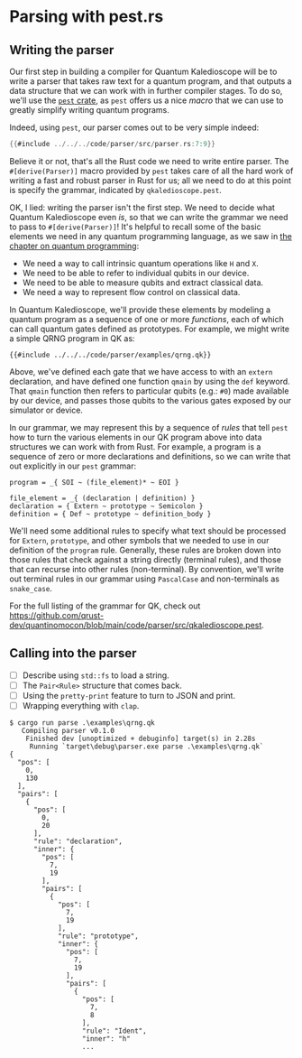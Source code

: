 # Parsing with pest.rs

## Writing the parser

<!-- TODO: list lines in Cargo.toml for pest? -->

Our first step in building a compiler for Quantum Kaledioscope will be to write a parser that takes raw text for a quantum program, and that outputs a data structure that we can work with in further compiler stages. To do so, we'll use the [`pest` crate](https://pest.rs/), as `pest` offers us a nice _macro_ that we can use to greatly simplify writing quantum programs.

Indeed, using `pest`, our parser comes out to be very simple indeed:

```rust
{{#include ../../../code/parser/src/parser.rs:7:9}}
```

Believe it or not, that's all the Rust code we need to write entire parser. The `#[derive(Parser)]` macro provided by `pest` takes care of all the hard work of writing a fast and robust parser in Rust for us; all we need to do at this point is specify the grammar, indicated by `qkaledioscope.pest`.

<!-- TODO: settle I vs we here. -->
OK, I lied: writing the parser isn't the first step. We need to decide what Quantum Kaledioscope even _is_, so that we can write the grammar we need to pass to `#[derive(Parser)]`! It's helpful to recall some of the basic elements we need in any quantum programming language, as we saw in [the chapter on quantum programming](../quantum-programming/overview.md):

- We need a way to call intrinsic quantum operations like `H` and `X`.
- We need to be able to refer to individual qubits in our device.
- We need to be able to measure qubits and extract classical data.
- We need a way to represent flow control on classical data.

In Quantum Kaledioscope, we'll provide these elements by modeling a quantum program as a sequence of one or more _functions_, each of which can call quantum gates defined as prototypes. For example, we might write a simple QRNG program in QK as:

```text
{{#include ../../../code/parser/examples/qrng.qk}}
```

Above, we've defined each gate that we have access to with an `extern` declaration, and have defined one function `qmain` by using the `def` keyword. That `qmain` function then refers to particular qubits (e.g.: `#0`) made available by our device, and passes those qubits to the various gates exposed by our simulator or device.

In our grammar, we may represent this by a sequence of _rules_ that tell `pest` how to turn the various elements in our QK program above into data structures we can work with from Rust. For example, a program is a sequence of zero or more declarations and definitions, so we can write that out explicitly in our `pest` grammar:

```text
program = _{ SOI ~ (file_element)* ~ EOI }

file_element = _{ (declaration | definition) }
declaration = { Extern ~ prototype ~ Semicolon }
definition = { Def ~ prototype ~ definition_body }
```

We'll need some additional rules to specify what text should be processed for `Extern`, `prototype`, and other symbols that we needed to use in our definition of the `program` rule. Generally, these rules are broken down into those rules that check against a string directly (terminal rules), and those that can recurse into other rules (non-terminal). By convention, we'll write out terminal rules in our grammar using `PascalCase` and non-terminals as `snake_case`.

<!-- TODO: Describe if and while to connect to the fourth essential we need for quantum languages. -->

For the full listing of the grammar for QK, check out <https://github.com/qrust-dev/quantinomocon/blob/main/code/parser/src/qkaledioscope.pest>.

## Calling into the parser

- [ ] Describe using `std::fs` to load a string.
- [ ] The `Pair<Rule>` structure that comes back.
- [ ] Using the `pretty-print` feature to turn to JSON and print.
- [ ] Wrapping everything with `clap`.

```text
$ cargo run parse .\examples\qrng.qk
   Compiling parser v0.1.0
    Finished dev [unoptimized + debuginfo] target(s) in 2.28s
     Running `target\debug\parser.exe parse .\examples\qrng.qk`
{
  "pos": [
    0,
    130
  ],
  "pairs": [
    {
      "pos": [
        0,
        20
      ],
      "rule": "declaration",
      "inner": {
        "pos": [
          7,
          19
        ],
        "pairs": [
          {
            "pos": [
              7,
              19
            ],
            "rule": "prototype",
            "inner": {
              "pos": [
                7,
                19
              ],
              "pairs": [
                {
                  "pos": [
                    7,
                    8
                  ],
                  "rule": "Ident",
                  "inner": "h"
                  ...
```
